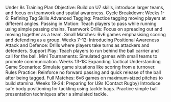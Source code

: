 Under 8s Training Plan
Objective: Build on U7 skills, introduce larger teams, and focus on teamwork and spatial awareness.
Cycle Breakdown:
Weeks 1-6: Refining Tag Skills 
Advanced Tagging: Practice tagging moving players at different angles.
Passing in Motion: Teach players to pass while running using simple passing chains.
Teamwork Drills: Focus on spreading out and moving together as a team.
Small Matches: 6v6 games emphasising scoring and defending as a group.
Weeks 7-12: Introducing Positional Awareness 
Attack and Defence: Drills where players take turns as attackers and defenders.
Support Play: Teach players to run behind the ball carrier and call for the ball.
Mini Tournaments: Simulated games with small teams to promote communication.
Weeks 13-18: Expanding Tactical Understanding 
Game Scenarios: Simulate game situations like scoring from a turnover.
Rules Practice: Reinforce no forward passing and quick release of the ball after being tagged.
Full Matches: 6v6 games on maximum-sized pitches to build stamina.
Weeks 19-24: Preparing for U9s (Contact Rugby) 
Introduce safe body positioning for tackling using tackle bags.
Practice simple ball presentation techniques after a simulated tackle.